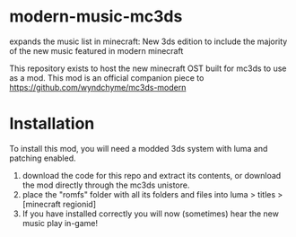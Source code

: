 # modern-music-mc3ds
expands the music list in minecraft: New 3ds edition to include the majority of the new music featured in modern minecraft

This repository exists to host the new minecraft OST built for mc3ds to use as a mod. 
This mod is an official companion piece to https://github.com/wyndchyme/mc3ds-modern

# Installation
To install this mod, you will need a modded 3ds system with luma and patching enabled.
1. download the code for this repo and extract its contents, or download the mod directly through the mc3ds unistore.
2. place the "romfs" folder with all its folders and files into luma > titles > [minecraft regionid]
3. If you have installed correctly you will now (sometimes) hear the new music play in-game!
